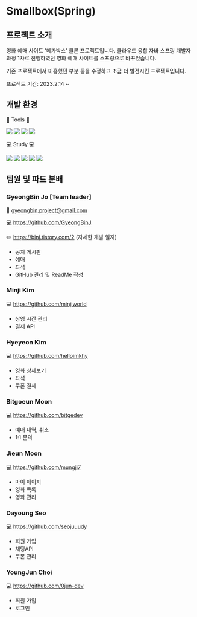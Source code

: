 # Smallbox(Spring)


## 프로젝트 소개
영화 예매 사이트 '메가박스' 클론 프로젝트입니다.
클라우드 융합 자바 스프링 개발자 과정 1차로 진행하였던 영화 예매 사이트를 스프링으로 바꾸었습니다.

기존 프로젝트에서 미흡했던 부분 등을 수정하고 조금 더 발전시킨 프로젝트입니다.

프로젝트 기간: 2023.2.14 ~

## 개발 환경

:wrench: Tools :wrench:

<img src="https://img.shields.io/badge/Spring-6DB33F?style=for-the-badge&logo=Spring&logoColor=white"/> <img src="https://img.shields.io/badge/apache tomcat-F8DC75?style=for-the-badge&logo=apachetomcat&logoColor=white"> <img src="https://img.shields.io/badge/mysql-4479A1?style=for-the-badge&logo=mysql&logoColor=white"> <img src="https://img.shields.io/badge/github-181717?style=for-the-badge&logo=github&logoColor=white">

:computer: Study :computer:

<img src="https://img.shields.io/badge/JAVA-007396?style=for-the-badge&logo=java&logoColor=white"> <img src="https://img.shields.io/badge/JavaScript-FECC00?style=for-the-badge&logo=JavaScript&logoColor=white"/> <img src="https://img.shields.io/badge/jquery-0769AD?style=for-the-badge&logo=jquery&logoColor=white"> <img src="https://img.shields.io/badge/HTML-ED1D24?style=for-the-badge&logo=HTML5&logoColor=white"/> <img src="https://img.shields.io/badge/CSS-1578D3?style=for-the-badge&logo=CSS3&logoColor=white"/> 

## 팀원 및 파트 분배

### GyeongBin Jo [Team leader]

  :email: gyeongbin.project@gmail.com
  
  :computer: https://github.com/GyeongBinJ
  
  :pencil2: https://binj.tistory.com/2 (자세한 개발 일지)

- 공지 게시판
- 예매
- 좌석
- GitHub 관리 및 ReadMe 작성

### Minji Kim

  :computer: https://github.com/minjiworld

- 상영 시간 관리
- 결제 API

### Hyeyeon Kim

  :computer: https://github.com/helloimkhy

- 영화 상세보기
- 좌석
- 쿠폰 결제

### Bitgoeun Moon

 :computer:  https://github.com/bitgedev
 
- 예매 내역, 취소
- 1:1 문의

### Jieun Moon

 :computer:  https://github.com/mungji7

- 마이 페이지
- 영화 목록
- 영화 관리

### Dayoung Seo

 :computer:  https://github.com/seojuuudy

- 회원 가입
- 채팅API
- 쿠폰 관리

### YoungJun Choi

 :computer:  https://github.com/0jun-dev

- 회원 가입
- 로그인
